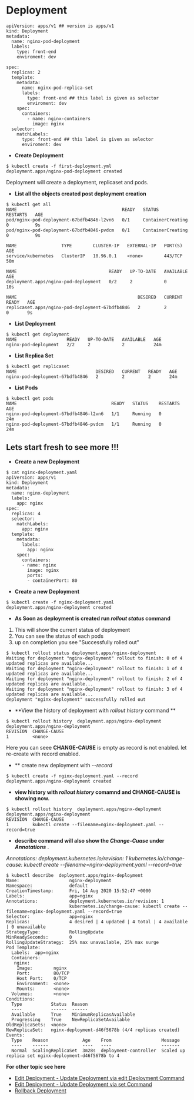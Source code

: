 #  Deployment 

```
apiVersion: apps/v1 ## version is apps/v1
kind: Deployment
metadata:
  name: nginx-pod-deployment
  labels:
    type: front-end 
    enviroment: dev 
  
spec:
  replicas: 2
  template:
    metadata:
      name: nginx-pod-replica-set
      labels:
        type: front-end ## this label is given as selector  
        enviroment: dev 
    spec:
      containers:
        - name: nginx-containers
          image: nginx
  selector:
    matchLabels:
      type: front-end ## this label is given as selector  
      enviroment: dev
```



- **Create Deployment** 
```
$ kubectl create -f first-deployment.yml
deployment.apps/nginx-pod-deployment created
```

Deployment will create a deployment, replicaset and pods. 


- **List all the objects created post deployment creation**
```
$ kubectl get all
NAME                                        READY   STATUS              RESTARTS   AGE
pod/nginx-pod-deployment-67bdfb4846-l2vn6   0/1     ContainerCreating   0          9s
pod/nginx-pod-deployment-67bdfb4846-pvdcm   0/1     ContainerCreating   0          9s

NAME                 TYPE        CLUSTER-IP   EXTERNAL-IP   PORT(S)   AGE
service/kubernetes   ClusterIP   10.96.0.1    <none>        443/TCP   50m

NAME                                   READY   UP-TO-DATE   AVAILABLE   AGE
deployment.apps/nginx-pod-deployment   0/2     2            0           10s

NAME                                              DESIRED   CURRENT   READY   AGE
replicaset.apps/nginx-pod-deployment-67bdfb4846   2         2         0       9s
```

- **List Deployment**

```
$ kubectl get deployment
NAME                   READY   UP-TO-DATE   AVAILABLE   AGE
nginx-pod-deployment   2/2     2            2           24m
```

- **List Replica Set**
```
$ kubectl get replicaset
NAME                              DESIRED   CURRENT   READY   AGE
nginx-pod-deployment-67bdfb4846   2         2         2       24m
```

- **List Pods**
```
$ kubectl get pods
NAME                                    READY   STATUS    RESTARTS   AGE
nginx-pod-deployment-67bdfb4846-l2vn6   1/1     Running   0          24m
nginx-pod-deployment-67bdfb4846-pvdcm   1/1     Running   0          24m
```

## Lets start fresh  to see more !!! ###

- **Create a new Deployment**

```
$ cat nginx-deployment.yaml
apiVersion: apps/v1
kind: Deployment
metadata:
  name: nginx-deployment
  labels:
    app: nginx
spec:
  replicas: 4
  selector:
    matchLabels:
      app: nginx
  template:
    metadata:
      labels:
        app: nginx
    spec:
      containers:
      - name: nginx
        image: nginx
        ports:
        - containerPort: 80

```

- **Create a new Deployment**
```
$ kubectl create -f nginx-deployment.yaml
deployment.apps/nginx-deployment created
```

- **As Soon as deployment is created run *rollout status* command**
1. This will show the current status of deployment 
2. You can see the status of each pods 
3. up on completion you see "Successfully rolled out"

```
$ kubectl rollout status deployment.apps/nginx-deployment
Waiting for deployment "nginx-deployment" rollout to finish: 0 of 4 updated replicas are available...
Waiting for deployment "nginx-deployment" rollout to finish: 1 of 4 updated replicas are available...
Waiting for deployment "nginx-deployment" rollout to finish: 2 of 4 updated replicas are available...
Waiting for deployment "nginx-deployment" rollout to finish: 3 of 4 updated replicas are available...
deployment "nginx-deployment" successfully rolled out
```

- **View the history of deployment with *rollout history* command **

```
$ kubectl rollout history  deployment.apps/nginx-deployment
deployment.apps/nginx-deployment
REVISION  CHANGE-CAUSE
1         <none>
```

Here you can seee **CHANGE-CAUSE** is empty as record is not enabled. let re-create with record enabled.

- ** create new deployment with *--record*  
```
$ kubectl create -f nginx-deployment.yaml --record
deployment.apps/nginx-deployment created
```

- **view history with *rollout history* comamnd and CHANGE-CAUSE is showing now.**    
```
$ kubectl rollout history  deployment.apps/nginx-deployment
deployment.apps/nginx-deployment
REVISION  CHANGE-CAUSE
1         kubectl create --filename=nginx-deployment.yaml --record=true
```

- **describe command will also show the *Change-Cuase* under *Annotations*** .    

*Annotations:            deployment.kubernetes.io/revision: 1*
*kubernetes.io/change-cause: kubectl create --filename=nginx-deployment.yaml --record=true*

```
$ kubectl describe  deployment.apps/nginx-deployment
Name:                   nginx-deployment
Namespace:              default
CreationTimestamp:      Fri, 14 Aug 2020 15:52:47 +0000
Labels:                 app=nginx
Annotations:            deployment.kubernetes.io/revision: 1
                        kubernetes.io/change-cause: kubectl create --filename=nginx-deployment.yaml --record=true
Selector:               app=nginx
Replicas:               4 desired | 4 updated | 4 total | 4 available | 0 unavailable
StrategyType:           RollingUpdate
MinReadySeconds:        0
RollingUpdateStrategy:  25% max unavailable, 25% max surge
Pod Template:
  Labels:  app=nginx
  Containers:
   nginx:
    Image:        nginx
    Port:         80/TCP
    Host Port:    0/TCP
    Environment:  <none>
    Mounts:       <none>
  Volumes:        <none>
Conditions:
  Type           Status  Reason
  ----           ------  ------
  Available      True    MinimumReplicasAvailable
  Progressing    True    NewReplicaSetAvailable
OldReplicaSets:  <none>
NewReplicaSet:   nginx-deployment-d46f5678b (4/4 replicas created)
Events:
  Type    Reason             Age    From                   Message
  ----    ------             ----   ----                   -------
  Normal  ScalingReplicaSet  3m28s  deployment-controller  Scaled up replica set nginx-deployment-d46f5678b to 4

```

**For other topic see here** 
- [Edit Deployment - Update Deployment via edit Deployment Command](Update-image-edit-deployment.md)
- [Edit Deployment - Update Deployment via set  Command](Update-image-set-commandy.md)
- [Rollback Deployment ](rollback-deployment.md)

